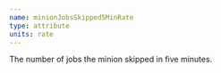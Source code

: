 ```yaml
---
name: minionJobsSkipped5MinRate
type: attribute
units: rate
---
```


The number of jobs the minion skipped in five minutes.